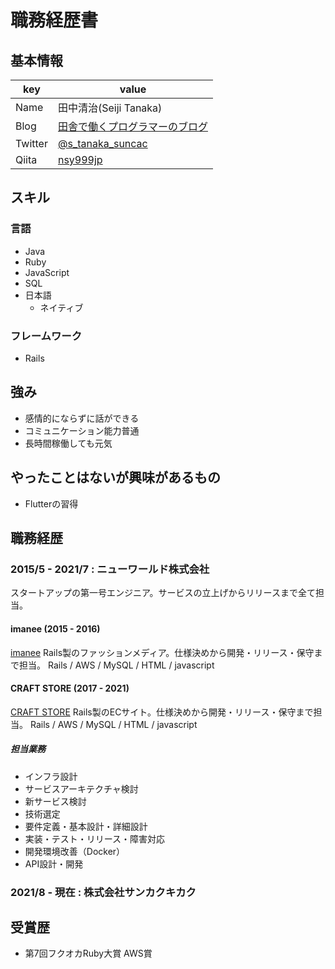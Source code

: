 # 職務経歴書
## 基本情報
|key|value|
|---|-----|
|Name|田中清治(Seiji Tanaka)|
|Blog|[田舎で働くプログラマーのブログ](https://www.yameguun.com/)|
|Twitter|[@s_tanaka_suncac](https://twitter.com/s_tanaka_suncac)|
|Qiita|[nsy999jp](http://qiita.com/nsy999jp)|

## スキル
### 言語
- Java
- Ruby
- JavaScript
- SQL
- 日本語
  - ネイティブ

### フレームワーク
- Rails

## 強み
- 感情的にならずに話ができる
- コミュニケーション能力普通
- 長時間稼働しても元気

## やったことはないが興味があるもの
- Flutterの習得

## 職務経歴
### 2015/5 - 2021/7 : ニューワールド株式会社
スタートアップの第一号エンジニア。サービスの立上げからリリースまで全て担当。

#### imanee (2015 - 2016)
[imanee](https://www.value-press.com/pressrelease/141428)
Rails製のファッションメディア。仕様決めから開発・リリース・保守まで担当。
Rails / AWS / MySQL / HTML / javascript

#### CRAFT STORE (2017 - 2021)
[CRAFT STORE](https://www.craft-store.jp/)
Rails製のECサイト。仕様決めから開発・リリース・保守まで担当。
Rails / AWS / MySQL / HTML / javascript

##### 担当業務
- インフラ設計
- サービスアーキテクチャ検討
- 新サービス検討
- 技術選定
- 要件定義・基本設計・詳細設計
- 実装・テスト・リリース・障害対応
- 開発環境改善（Docker）
- API設計・開発

### 2021/8 - 現在 : 株式会社サンカクキカク

## 受賞歴
- 第7回フクオカRuby大賞 AWS賞

